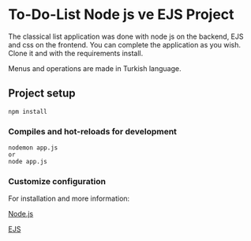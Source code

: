 # To-Do-List Node js ve EJS Project

The classical list application was done with node js on the backend,  EJS and css on the frontend. You can complete the application as you wish. Clone it and  with the requirements install.

Menus and operations are made in Turkish language.


## Project setup
```
npm install
```

### Compiles and hot-reloads for development
```
nodemon app.js
or
node app.js
```
### Customize configuration

For installation and more information:

[Node.js](https://nodejs.org/en/)

[EJS](https://ejs.co/)

